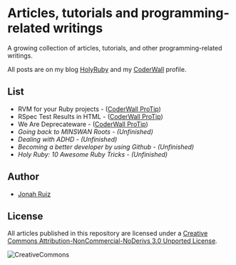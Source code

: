 # Articles, tutorials and programming-related writings

A growing collection of articles, tutorials, and other programming-related writings.

All posts are on my blog [HolyRuby](http://www.holyruby.com) and my [CoderWall](https://coderwall.com/jonahoffline) profile.

## List

* RVM for your Ruby projects - ([CoderWall ProTip](https://coderwall.com/p/812law))
* RSpec Test Results in HTML - ([CoderWall ProTip](https://coderwall.com/p/gfmeuw))
* We Are Deprecateware - ([CoderWall ProTip](https://coderwall.com/p/9clglg))
* *Going back to MINSWAN Roots - (Unfinished)*
* *Dealing with ADHD - (Unfinished)*
* *Becoming a better developer by using Github - (Unfinished)*
* *Holy Ruby: 10 Awesome Ruby Tricks - (Unfinished)*

## Author
  * [Jonah Ruiz](http://www.pixelhipsters.com)

## License
All articles published in this repository are licensed under a [Creative Commons Attribution-NonCommercial-NoDerivs 3.0 Unported License](http://creativecommons.org/licenses/by-nc-nd/3.0/deed.en_US).

![CreativeCommons](http://i.creativecommons.org/l/by-nc-nd/3.0/88x31.png)
